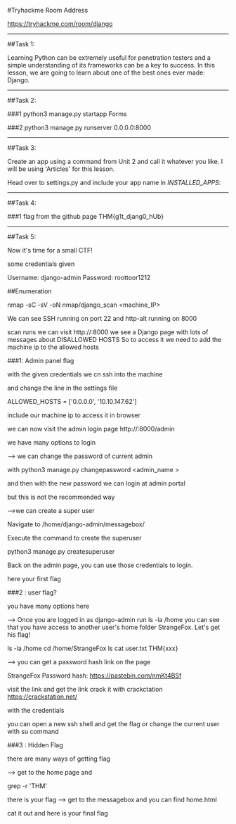 #Tryhackme Room Address

https://tryhackme.com/room/django

-----------

##Task 1:

Learning Python can be extremely useful for penetration testers and a simple understanding of its frameworks can be a key to success. In this lesson, we are going to learn about one of the best ones ever made: Django. 

-----------

##Task 2:

###1
python3 manage.py startapp Forms

###2
python3 manage.py runserver 0.0.0.0:8000

-----------

##Task 3:

Create an app using a command from Unit 2 and call it whatever you like. I will be using 'Articles' for this lesson.

Head over to settings.py and include your app name in *INSTALLED_APPS*:

-----------

##Task 4:

###1
flag from the github page
THM{g1t_djang0_hUb}

-----------

##Task 5:

Now it's time for a small CTF!

some credentials given

Username: django-admin
Password: roottoor1212

##Enumeration

nmap -sC -sV -oN nmap/django_scan <machine_IP>

We can see SSH running on port 22
and http-alt running on 8000

scan runs we can visit http://<Machine IP>:8000
	we see a Django page with lots of messages about DISALLOWED HOSTS
So to access it we need to add the machine ip to the allowed hosts

###1: Admin panel flag

with the given credentials we cn ssh into the machine

and change the line in the settings file 

ALLOWED_HOSTS = ['0.0.0.0', '10.10.147.62']

include our machine ip to access it in browser

we can now visit the admin login page   http://<machine IP>:8000/admin 

we have many options to login

--> we can change the password of current admin

with python3 manage.py changepassword <admin_name >

and then with the new password we can login at admin portal

but this is not the recommended way

-->we can create a super user

Navigate to /home/django-admin/messagebox/

Execute the command to create the superuser

python3 manage.py createsuperuser

Back on the admin page, you can use those credentials to login.

here your first flag


###2 : user flag?

you have many options here 

--> 
Once you are logged in as django-admin
run ls -la /home you can see that you have access to another user's home folder
 StrangeFox. Let's get his flag!


ls -la /home
cd /home/StrangeFox
ls
cat user.txt
THM{xxx}

-->
you can get a password hash link on the page

StrangeFox         Password hash: https://pastebin.com/nmKt4BSf

visit the link and get the link 
crack it with crackctation https://crackstation.net/

with the credentials 

you can open a new ssh shell and get the flag
or change the current user with su command


###3 : Hidden Flag

there are many ways of getting flag

-->
get to the home page and 

grep -r 'THM'

there is your flag
-->
get to the messagebox and you can find home.html

cat it out and here is your final flag
